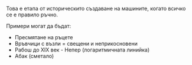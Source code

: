 Това е етапа от историческито създаване на машините, когато всичко се е правило ръчно. 

Примери могат да бъдат:
- Пресмятане на ръцете
- Връвчици с възли = свещени и неприкосновени
- Рабош до ХIX век - Непер (логаритмичната линийка)
- Абак (сметало)